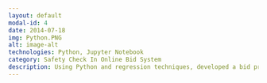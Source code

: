 ```yaml
---
layout: default
modal-id: 4
date: 2014-07-18
img: Python.PNG
alt: image-alt
technologies: Python, Jupyter Notebook
category: Safety Check In Online Bid System
description: Using Python and regression techniques, developed a bid prediction flow that achieved an impressive 80% accuracy. Leveraging Python's data analysis libraries and machine learning algorithms, processed and prepared the data, considering various influencing factors for bidding. Through rigorous analysis, feature engineering, and model tuning, successfully trained the regression model to accurately predict bid whether it was a human or a bot. This achievement provides businesses with valuable insights for optimizing their bidding strategies, making informed decisions based on reliable bid predictions.
---
```

